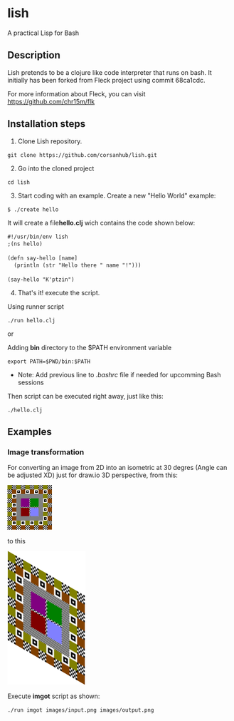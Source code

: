 # lish
A practical Lisp for Bash

## Description
Lish pretends to be a clojure like code interpreter that runs on bash. It initially has been forked from Fleck project using commit 68ca1cdc.

For more information about Fleck, you can visit https://github.com/chr15m/flk

## Installation steps

1. Clone Lish repository.
```
git clone https://github.com/corsanhub/lish.git
```

2. Go into the cloned project
```
cd lish
```

3. Start coding with an example. Create a new "Hello World" example:
```
$ ./create hello
```

It will create a file**hello.clj** wich contains the code shown below:
```
#!/usr/bin/env lish
;(ns hello)

(defn say-hello [name]
  (println (str "Hello there " name "!")))

(say-hello "K'ptzin")
```

4. That's it! execute the script.

Using runner script
```
./run hello.clj
```
or

Adding **bin** directory to the $PATH environment variable
```
export PATH=$PWD/bin:$PATH
```
* Note: Add previous line to *.bashrc* file if needed for upcomming Bash sessions


Then script can be executed right away, just like this:
```
./hello.clj
```

## Examples

### Image transformation

For converting an image from 2D into an isometric at 30 degres (Angle can be adjusted XD) just for draw.io 3D perspective,
from this:

![Input Image](https://github.com/corsanhub/lish/blob/develop/images/input.png)

to this

![Output Image](https://github.com/corsanhub/lish/blob/develop/images/output.png)

Execute **imgot** script as shown:

```
./run imgot images/input.png images/output.png
```
